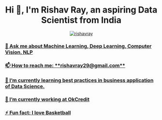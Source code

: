 <h1 align="center"> Hi 👋, I'm Rishav Ray, an aspiring Data Scientist from India</h1>
<p align="center"><a href="https://www.linkedin.com/in/rishavray/"><img src="https://github.com/theRay07/theRay07.github.io/blob/master/img/linkedin.png" alt="rishavray"/> </p>
  
<h3>💬 Ask me about Machine Learning, Deep Learning, Computer Vision, NLP</h3>
<h3>📫 How to reach me: **rishavray29@gmail.com**</h3>
<h3>🌱 I’m currently learning best practices in business application of Data Science.</h3>
<h3>🔭 I’m currently working at OkCredit</h3>
<h3>⚡ Fun fact: I love Basketball</h3>

